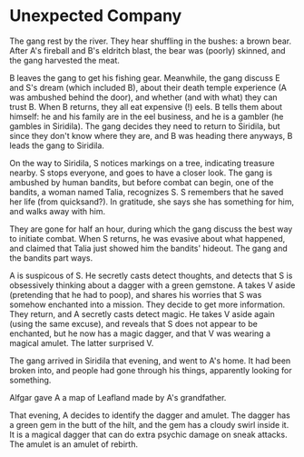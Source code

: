 # Unexpected Company

The gang rest by the river.
They hear shuffling in the bushes: a brown bear.
After A's fireball and B's eldritch blast,
the bear was (poorly) skinned, and the gang harvested the meat.

B leaves the gang to get his fishing gear.
Meanwhile, the gang discuss E and S's dream (which included B), 
about their death temple experience (A was ambushed behind the door),
and whether (and with what) they can trust B.
When B returns, they all eat expensive (!) eels.
B tells them about himself: he and his family are in the eel business, and he is a gambler (he gambles in Siridila).
The gang decides they need to return to Siridila, but since they don't know where they are,
and B was heading there anyways, B leads the gang to Siridila.

On the way to Siridila,
S notices markings on a tree, indicating treasure nearby.
S stops everyone, and goes to have a closer look.
The gang is ambushed by human bandits, but before combat can begin, 
one of the bandits, a woman named Talia, recognizes S.
S remembers that he saved her life (from quicksand?).
In gratitude, 
she says she has something for him, 
and walks away with him.

They are gone for half an hour,
during which the gang discuss the best way to initiate combat.
When S returns, he was evasive about what happened,
and claimed that Talia just showed him the bandits' hideout.
The gang and the bandits part ways.

A is suspicous of S.
He secretly casts detect thoughts, and detects that S is obsessively thinking about a dagger with a green gemstone.
A takes V aside (pretending that he had to poop),
and shares his worries that S was somehow enchanted into a mission.
They decide to get more information.
They return, and A secretly casts detect magic.
He takes V aside again (using the same excuse),
and reveals that S does not appear to be enchanted,
but he now has a magic dagger, 
and that V was wearing a magical amulet.
The latter surprised V.

The gang arrived in Siridila that evening,
and went to A's home.
It had been broken into, and people had gone through his things, apparently looking for something.

Alfgar gave A a map of Leafland made by A's grandfather.

That evening,
A decides to identify the dagger and amulet.
The dagger has a green gem in the butt of the hilt, and the gem has a cloudy swirl inside it.
It is a magical dagger that can do extra psychic damage on sneak attacks.
The amulet is an amulet of rebirth.
